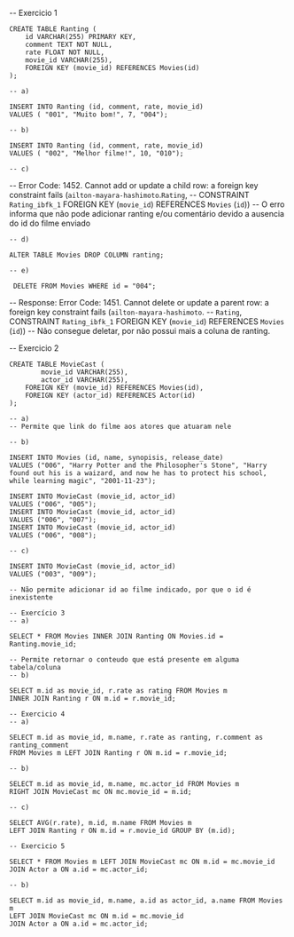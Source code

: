 
-- Exercicio 1
```
CREATE TABLE Ranting (
	id VARCHAR(255) PRIMARY KEY,
    comment TEXT NOT NULL,
	rate FLOAT NOT NULL,
    movie_id VARCHAR(255),
    FOREIGN KEY (movie_id) REFERENCES Movies(id)
);
```
	-- a)
```
INSERT INTO Ranting (id, comment, rate, movie_id) 
VALUES ( "001", "Muito bom!", 7, "004");
```
	-- b)
```
INSERT INTO Ranting (id, comment, rate, movie_id) 
VALUES ( "002", "Melhor filme!", 10, "010");
```
	-- c)
  --  Error Code: 1452. Cannot add or update a child row: a foreign key constraint fails (`ailton-mayara-hashimoto`.`Rating`, 
  --  CONSTRAINT `Rating_ibfk_1` FOREIGN KEY (`movie_id`) REFERENCES `Movies` (`id`))
  -- O erro informa que não pode adicionar ranting e/ou comentário devido a ausencia do id do filme enviado

	-- d)
```
ALTER TABLE Movies DROP COLUMN ranting;
```
	-- e)
```
 DELETE FROM Movies WHERE id = "004";
```
 -- Response: Error Code: 1451. Cannot delete or update a parent row: a foreign key constraint fails (`ailton-mayara-hashimoto`.
 -- `Rating`, CONSTRAINT `Rating_ibfk_1` FOREIGN KEY (`movie_id`) REFERENCES `Movies` (`id`))
-- Não consegue deletar, por não possui mais a coluna de ranting.

-- Exercicio 2
```
CREATE TABLE MovieCast (
		movie_id VARCHAR(255),
		actor_id VARCHAR(255),
    FOREIGN KEY (movie_id) REFERENCES Movies(id),
    FOREIGN KEY (actor_id) REFERENCES Actor(id)
);
```
	-- a) 
    -- Permite que link do filme aos atores que atuaram nele
    
    -- b)
```
INSERT INTO Movies (id, name, synopisis, release_date)
VALUES ("006", "Harry Potter and the Philosopher's Stone", "Harry found out his is a waizard, and now he has to protect his school, while learning magic", "2001-11-23");
```
```
INSERT INTO MovieCast (movie_id, actor_id)
VALUES ("006", "005");
INSERT INTO MovieCast (movie_id, actor_id)
VALUES ("006", "007");
INSERT INTO MovieCast (movie_id, actor_id)
VALUES ("006", "008");
```
	-- c)
```
INSERT INTO MovieCast (movie_id, actor_id)
VALUES ("003", "009");
```
	-- Não permite adicionar id ao filme indicado, por que o id é inexistente

	-- Exercício 3
    -- a)
```
SELECT * FROM Movies INNER JOIN Ranting ON Movies.id = Ranting.movie_id;
```
	-- Permite retornar o conteudo que está presente em alguma tabela/coluna
    -- b)
```
SELECT m.id as movie_id, r.rate as rating FROM Movies m
INNER JOIN Ranting r ON m.id = r.movie_id;
```

	-- Exercicio 4
	-- a)
```   
SELECT m.id as movie_id, m.name, r.rate as ranting, r.comment as ranting_comment
FROM Movies m LEFT JOIN Ranting r ON m.id = r.movie_id;
```
	-- b)
```
SELECT m.id as movie_id, m.name, mc.actor_id FROM Movies m
RIGHT JOIN MovieCast mc ON mc.movie_id = m.id;
```
	-- c)
```
SELECT AVG(r.rate), m.id, m.name FROM Movies m
LEFT JOIN Ranting r ON m.id = r.movie_id GROUP BY (m.id);
```

	-- Exercicio 5
```
SELECT * FROM Movies m LEFT JOIN MovieCast mc ON m.id = mc.movie_id
JOIN Actor a ON a.id = mc.actor_id;
```

	-- b)
```
SELECT m.id as movie_id, m.name, a.id as actor_id, a.name FROM Movies m
LEFT JOIN MovieCast mc ON m.id = mc.movie_id
JOIN Actor a ON a.id = mc.actor_id;
```